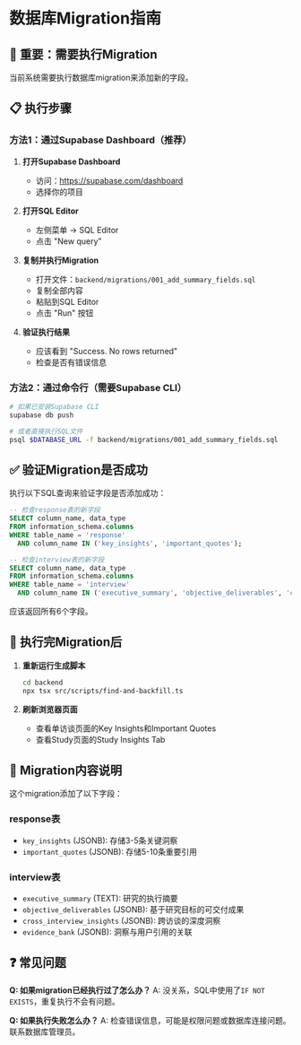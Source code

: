 # 数据库Migration指南

## 🚨 重要：需要执行Migration

当前系统需要执行数据库migration来添加新的字段。

## 📋 执行步骤

### 方法1：通过Supabase Dashboard（推荐）

1. **打开Supabase Dashboard**
   - 访问：https://supabase.com/dashboard
   - 选择你的项目

2. **打开SQL Editor**
   - 左侧菜单 → SQL Editor
   - 点击 "New query"

3. **复制并执行Migration**
   - 打开文件：`backend/migrations/001_add_summary_fields.sql`
   - 复制全部内容
   - 粘贴到SQL Editor
   - 点击 "Run" 按钮

4. **验证执行结果**
   - 应该看到 "Success. No rows returned"
   - 检查是否有错误信息

### 方法2：通过命令行（需要Supabase CLI）

```bash
# 如果已安装Supabase CLI
supabase db push

# 或者直接执行SQL文件
psql $DATABASE_URL -f backend/migrations/001_add_summary_fields.sql
```

## ✅ 验证Migration是否成功

执行以下SQL查询来验证字段是否添加成功：

```sql
-- 检查response表的新字段
SELECT column_name, data_type 
FROM information_schema.columns 
WHERE table_name = 'response' 
  AND column_name IN ('key_insights', 'important_quotes');

-- 检查interview表的新字段
SELECT column_name, data_type 
FROM information_schema.columns 
WHERE table_name = 'interview' 
  AND column_name IN ('executive_summary', 'objective_deliverables', 'cross_interview_insights', 'evidence_bank');
```

应该返回所有6个字段。

## 🔄 执行完Migration后

1. **重新运行生成脚本**
   ```bash
   cd backend
   npx tsx src/scripts/find-and-backfill.ts
   ```

2. **刷新浏览器页面**
   - 查看单访谈页面的Key Insights和Important Quotes
   - 查看Study页面的Study Insights Tab

## 📝 Migration内容说明

这个migration添加了以下字段：

### response表
- `key_insights` (JSONB): 存储3-5条关键洞察
- `important_quotes` (JSONB): 存储5-10条重要引用

### interview表
- `executive_summary` (TEXT): 研究的执行摘要
- `objective_deliverables` (JSONB): 基于研究目标的可交付成果
- `cross_interview_insights` (JSONB): 跨访谈的深度洞察
- `evidence_bank` (JSONB): 洞察与用户引用的关联

## ❓ 常见问题

**Q: 如果migration已经执行过了怎么办？**
A: 没关系，SQL中使用了`IF NOT EXISTS`，重复执行不会有问题。

**Q: 如果执行失败怎么办？**
A: 检查错误信息，可能是权限问题或数据库连接问题。联系数据库管理员。

